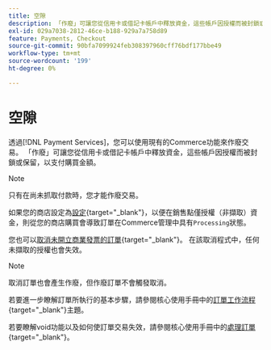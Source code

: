 ```yaml
---
title: 空隙
description: 「作廢」可讓您從信用卡或借記卡帳戶中釋放資金，這些帳戶因授權而被封鎖或保留，以支付購買金額。
exl-id: 029a7038-2812-46ce-b188-929a7a758d89
feature: Payments, Checkout
source-git-commit: 90bfa7099924feb308397960cff76bdf177bbe49
workflow-type: tm+mt
source-wordcount: '199'
ht-degree: 0%

---
```


# 空隙

透過[!DNL Payment Services]，您可以使用現有的Commerce功能來作廢交易。 「作廢」可讓您從信用卡或借記卡帳戶中釋放資金，這些帳戶因授權而被封鎖或保留，以支付購買金額。

>[!NOTE]
>
>只有在尚未抓取付款時，您才能作廢交易。

如果您的商店設定為[設定](https://docs.magento.com/user-guide/configuration/sales/payment-methods.html#payment-actions){target="_blank"}，以便在銷售點僅授權（非擷取）資金，則從您的商店購買會導致訂單在Commerce管理中具有`Processing`狀態。

您也可以[取消未開立商業發票的訂單](https://docs.magento.com/user-guide/sales/order-update.html#cancel-a-pending-order){target="_blank"}。 在該取消程式中，任何未擷取的授權也會失效。

>[!NOTE]
>
>取消訂單也會產生作廢，但作廢訂單不會觸發取消。

若要進一步瞭解訂單所執行的基本步驟，請參閱核心使用手冊中的[訂單工作流程](https://docs.magento.com/user-guide/sales/order-workflow.html){target="_blank"}主題。

若要瞭解void功能以及如何使訂單交易失效，請參閱核心使用手冊中的[處理訂單](https://docs.magento.com/user-guide/sales/order-processing.html){target="_blank"}。
